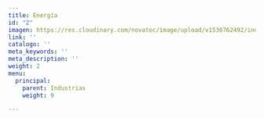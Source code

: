 ```yaml
---
title: Energía
id: "2"
imagen: https://res.cloudinary.com/novatec/image/upload/v1530762492/industrias/b6fec0636d847963528449861f4ca61c-Energy.jpg
link: ''
catalogo: ''
meta_keywords: ''
meta_description: ''
weight: 2
menu:
  principal:
    parent: Industrias
    weight: 9

---
```

